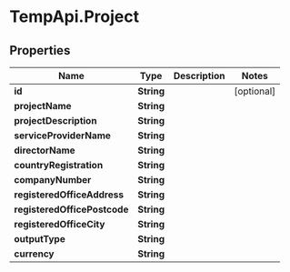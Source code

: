 # TempApi.Project

## Properties

Name | Type | Description | Notes
------------ | ------------- | ------------- | -------------
**id** | **String** |  | [optional] 
**projectName** | **String** |  | 
**projectDescription** | **String** |  | 
**serviceProviderName** | **String** |  | 
**directorName** | **String** |  | 
**countryRegistration** | **String** |  | 
**companyNumber** | **String** |  | 
**registeredOfficeAddress** | **String** |  | 
**registeredOfficePostcode** | **String** |  | 
**registeredOfficeCity** | **String** |  | 
**outputType** | **String** |  | 
**currency** | **String** |  | 


